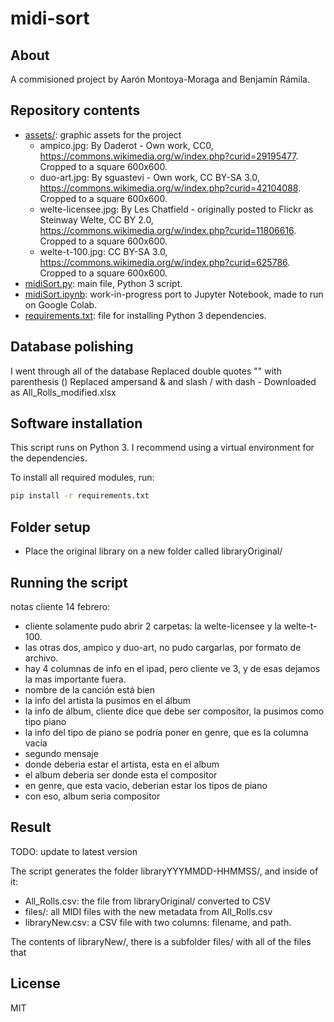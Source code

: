# midi-sort

## About

A commisioned project by Aarón Montoya-Moraga and Benjamín Rámila.

## Repository contents
* [assets/](./assets): graphic assets for the project
  * ampico.jpg: By Daderot - Own work, CC0, https://commons.wikimedia.org/w/index.php?curid=29195477. Cropped to a square 600x600.
  * duo-art.jpg: By sguastevi - Own work, CC BY-SA 3.0, https://commons.wikimedia.org/w/index.php?curid=42104088. Cropped to a square 600x600.
  * welte-licensee.jpg: By Les Chatfield - originally posted to Flickr as Steinway Welte, CC BY 2.0, https://commons.wikimedia.org/w/index.php?curid=11806616. Cropped to a square 600x600.
  * welte-t-100.jpg: CC BY-SA 3.0, https://commons.wikimedia.org/w/index.php?curid=625786. Cropped to a square 600x600.
* [midiSort.py](./midiSort.py): main file, Python 3 script.
* [midiSort.ipynb](./midiSort.ipynb): work-in-progress port to Jupyter Notebook, made to run on Google Colab.
* [requirements.txt](./requirements.txt): file for installing Python 3 dependencies.

## Database polishing

I went through all of the database
Replaced double quotes "" with parenthesis ()
Replaced ampersand & and slash / with dash -
Downloaded as All_Rolls_modified.xlsx

## Software installation

This script runs on Python 3. I recommend using a virtual environment for the dependencies.

To install all required modules, run:

```bash
pip install -r requirements.txt
```

## Folder setup

* Place the original library on a new folder called libraryOriginal/

## Running the script

notas cliente 14 febrero:

* cliente solamente pudo abrir 2 carpetas: la welte-licensee y la welte-t-100.
* las otras dos, ampico y duo-art, no pudo cargarlas, por formato de archivo.
* hay 4 columnas de info en el ipad, pero cliente ve 3, y de esas dejamos la mas importante fuera.
* nombre de la canción está bien
* la info del artista la pusimos en el álbum
* la info de álbum, cliente dice que debe ser compositor, la pusimos como tipo piano 
* la info del tipo de piano se podría poner en genre, que es la columna vacía
* segundo mensaje
* donde deberia estar el artista, esta en el album
* el album deberia ser donde esta el compositor
* en genre, que esta vacio, deberian estar los tipos de piano
* con eso, album seria compositor

## Result

TODO: update to latest version

The script generates the folder libraryYYYMMDD-HHMMSS/, and inside of it:

* All_Rolls.csv: the file from libraryOriginal/ converted to CSV
* files/: all MIDI files with the new metadata from All_Rolls.csv
* libraryNew.csv: a CSV file with two columns: filename, and path. 

The contents of libraryNew/, there is a subfolder files/ with all of the files that 

## License

MIT